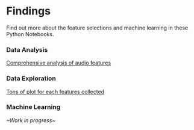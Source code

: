 # Findings

Find out more about the feature selections and machine learning in these Python Notebooks.

### Data Analysis

[Comprehensive analysis of audio features](data_analysis.ipynb)

### Data Exploration

[Tons of plot for each features collected](data_exploration.ipynb)

### Machine Learning

_~Work in progress~_
